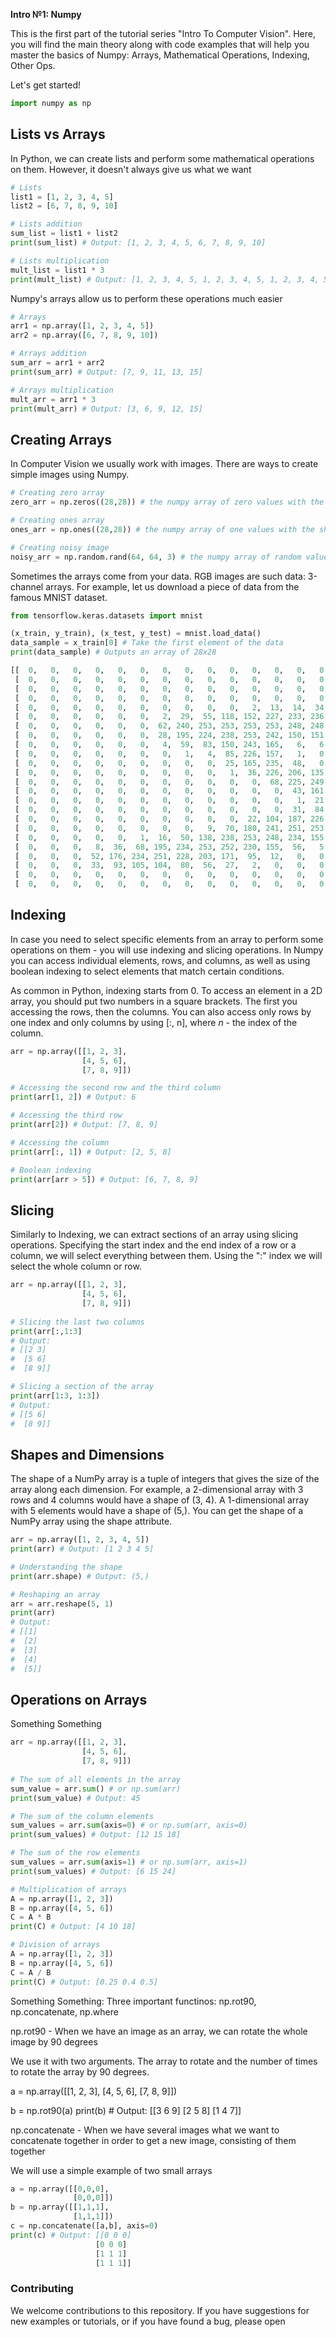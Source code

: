 **Intro №1: Numpy**

This is the first part of the tutorial series "Intro To Computer Vision". Here, you will find the main theory along with code examples that will help you master the basics of Numpy: Arrays, Mathematical Operations, Indexing, Other Ops.

Let's get started!

```python
import numpy as np
```

## Lists vs Arrays

In Python, we can create lists and perform some mathematical operations on them. However, it doesn't always give us what we want

```python
# Lists
list1 = [1, 2, 3, 4, 5]
list2 = [6, 7, 8, 9, 10]

# Lists addition
sum_list = list1 + list2
print(sum_list) # Output: [1, 2, 3, 4, 5, 6, 7, 8, 9, 10]

# Lists multiplication
mult_list = list1 * 3
print(mult_list) # Output: [1, 2, 3, 4, 5, 1, 2, 3, 4, 5, 1, 2, 3, 4, 5]
```

Numpy's arrays allow us to perform these operations much easier

```python
# Arrays
arr1 = np.array([1, 2, 3, 4, 5])
arr2 = np.array([6, 7, 8, 9, 10])

# Arrays addition
sum_arr = arr1 + arr2
print(sum_arr) # Output: [7, 9, 11, 13, 15]

# Arrays multiplication
mult_arr = arr1 * 3
print(mult_arr) # Output: [3, 6, 9, 12, 15]
```


## Creating Arrays

In Computer Vision we usually work with images. There are ways to create simple images using Numpy.

```python
# Creating zero array
zero_arr = np.zeros((28,28)) # the numpy array of zero values with the shape (28,28)

# Creating ones array
ones_arr = np.ones((28,28)) # the numpy array of one values with the shape (28,28)

# Creating noisy image
noisy_arr = np.random.rand(64, 64, 3) # the numpy array of random values from 0 to 1
```

Sometimes the arrays come from your data. RGB images are such data: 3-channel arrays.
For example, let us download a piece of data from the famous MNIST dataset.

```python
from tensorflow.keras.datasets import mnist

(x_train, y_train), (x_test, y_test) = mnist.load_data()
data_sample = x_train[0] # Take the first element of the data
print(data_sample) # Outputs an array of 28x28

[[  0,   0,   0,   0,   0,   0,   0,   0,   0,   0,   0,   0,   0,   0,   0,   0,   0,   0,   0,   0,   0,   0,   0,   0],
 [  0,   0,   0,   0,   0,   0,   0,   0,   0,   0,   0,   0,   0,   0,   0,   0,   0,   0,   0,   0,   0,   0,   0,   0],
 [  0,   0,   0,   0,   0,   0,   0,   0,   0,   0,   0,   0,   0,   0,   0,   0,   0,   0,   0,   0,   0,   0,   0,   0],
 [  0,   0,   0,   0,   0,   0,   0,   0,   0,   0,   0,   0,   0,   0,   0,   0,   0,   0,   0,   0,   0,   0,   0,   0],
 [  0,   0,   0,   0,   0,   0,   0,   0,   0,   0,   2,  13,  14,  34,  98, 119,  47, 116, 191, 163,  56,   0,   0,   0],
 [  0,   0,   0,   0,   0,   0,   2,  29,  55, 118, 152, 227, 233, 236, 243, 230, 175, 238, 239, 167,  40,   0,   0,   0],
 [  0,   0,   0,   0,   0,   0,  62, 240, 253, 253, 253, 253, 248, 248, 251, 154,  78,  75,  50,  27,   0,   0,   0,   0],
 [  0,   0,   0,   0,   0,   0,  28, 195, 224, 238, 253, 242, 150, 151, 206,  91,   0,   0,   0,   0,   0,   0,   0,   0],
 [  0,   0,   0,   0,   0,   0,   4,  59,  83, 150, 243, 165,   6,   6,  52,  37,   0,   0,   0,   0,   0,   0,   0,   0],
 [  0,   0,   0,   0,   0,   0,   0,   1,   4,  85, 226, 157,   1,   0,   0,   0,   0,   0,   0,   0,   0,   0,   0,   0],
 [  0,   0,   0,   0,   0,   0,   0,   0,   0,  25, 165, 235,  48,   0,   0,   0,   0,   0,   0,   0,   0,   0,   0,   0],
 [  0,   0,   0,   0,   0,   0,   0,   0,   0,   1,  36, 226, 206, 135,  58,   0,   0,   0,   0,   0,   0,   0,   0,   0],
 [  0,   0,   0,   0,   0,   0,   0,   0,   0,   0,   0,  68, 225, 249, 202,  75,  10,   0,   0,   0,   0,   0,   0,   0],
 [  0,   0,   0,   0,   0,   0,   0,   0,   0,   0,   0,   0,  43, 161, 230, 208,  94,   5,   0,   0,   0,   0,   0,   0],
 [  0,   0,   0,   0,   0,   0,   0,   0,   0,   0,   0,   0,   1,  21, 136, 252, 223,  42,   0,   0,   0,   0,   0,   0],
 [  0,   0,   0,   0,   0,   0,   0,   0,   0,   0,   0,   0,  31,  84, 167, 252, 231,  44,   0,   0,   0,   0,   0,   0],
 [  0,   0,   0,   0,   0,   0,   0,   0,   0,   0,  22, 104, 187, 226, 243, 252, 204,  16,   0,   0,   0,   0,   0,   0],
 [  0,   0,   0,   0,   0,   0,   0,   0,   9,  70, 180, 241, 251, 253, 233, 139,  34,   1,   0,   0,   0,   0,   0,   0],
 [  0,   0,   0,   0,   0,   1,  16,  50, 138, 238, 253, 248, 234, 155,  44,   1,   0,   0,   0,   0,   0,   0,   0,   0],
 [  0,   0,   0,   8,  36,  68, 195, 234, 253, 252, 230, 155,  56,   5,   0,   0,   0,   0,   0,   0,   0,   0,   0,   0],
 [  0,   0,   0,  52, 176, 234, 251, 228, 203, 171,  95,  12,   0,   0,   0,   0,   0,   0,   0,   0,   0,   0,   0,   0],
 [  0,   0,   0,  33,  93, 105, 104,  80,  56,  27,   2,   0,   0,   0,   0,   0,   0,   0,   0,   0,   0,   0,   0,   0],
 [  0,   0,   0,   0,   0,   0,   0,   0,   0,   0,   0,   0,   0,   0,   0,   0,   0,   0,   0,   0,   0,   0,   0,   0],
 [  0,   0,   0,   0,   0,   0,   0,   0,   0,   0,   0,   0,   0,   0,   0,   0,   0,   0,   0,   0,   0,   0,   0,   0]]
 ```



## Indexing

In case you need to select specific elements from an array to perform some operations on them - you will use indexing and slicing operations. 
In Numpy you can access individual elements, rows, and columns, as well as using boolean indexing to select elements that match certain conditions.

As common in Python, indexing starts from 0. To access an element in a 2D array, you should put two numbers in a square brackets. The first you accessing the rows, then the columns. You can also access only rows by one index and only columns by using [:, n], where *n* - the index of the column.

```python
arr = np.array([[1, 2, 3],
                [4, 5, 6],
                [7, 8, 9]])

# Accessing the second row and the third column
print(arr[1, 2]) # Output: 6

# Accessing the third row
print(arr[2]) # Output: [7, 8, 9]

# Accessing the column
print(arr[:, 1]) # Output: [2, 5, 8]

# Boolean indexing
print(arr[arr > 5]) # Output: [6, 7, 8, 9]
```


## Slicing

Similarly to Indexing, we can extract sections of an array using slicing operations. Specifying the start index and the end index of a row or a column, we will select everything between them. Using the ":" index we will select the whole column or row.

```python
arr = np.array([[1, 2, 3],
                [4, 5, 6],
                [7, 8, 9]])
                
# Slicing the last two columns
print(arr[:,1:3]
# Output:
# [[2 3]
#  [5 6]
#  [8 9]]

# Slicing a section of the array
print(arr[1:3, 1:3])
# Output:
# [[5 6]
#  [8 9]]
```


## Shapes and Dimensions

The shape of a NumPy array is a tuple of integers that gives the size of the array along each dimension. For example, a 2-dimensional array with 3 rows and 4 columns would have a shape of (3, 4). A 1-dimensional array with 5 elements would have a shape of (5,). You can get the shape of a NumPy array using the shape attribute.

```python
arr = np.array([1, 2, 3, 4, 5])
print(arr) # Output: [1 2 3 4 5]

# Understanding the shape
print(arr.shape) # Output: (5,)

# Reshaping an array
arr = arr.reshape(5, 1)
print(arr)
# Output:
# [[1]
#  [2]
#  [3]
#  [4]
#  [5]]
```

## Operations on Arrays

Something Something

```python
arr = np.array([[1, 2, 3],
                [4, 5, 6],
                [7, 8, 9]])
                
# The sum of all elements in the array
sum_value = arr.sum() # or np.sum(arr)
print(sum_value) # Output: 45

# The sum of the column elements
sum_values = arr.sum(axis=0) # or np.sum(arr, axis=0)
print(sum_values) # Output: [12 15 18]

# The sum of the row elements
sum_values = arr.sum(axis=1) # or np.sum(arr, axis=1)
print(sum_values) # Output: [6 15 24]

# Multiplication of arrays
A = np.array([1, 2, 3])
B = np.array([4, 5, 6])
C = A * B
print(C) # Output: [4 10 18]

# Division of arrays
A = np.array([1, 2, 3])
B = np.array([4, 5, 6])
C = A / B
print(C) # Output: [0.25 0.4 0.5]
```

Something Something: Three important functinos: np.rot90, np.concatenate, np.where

np.rot90 - When we have an image as an array, we can rotate the whole image by 90 degrees

We use it with two arguments. The array to rotate and the number of times to rotate the array by 90 degrees.

a = np.array([[1, 2, 3],
              [4, 5, 6],
              [7, 8, 9]])


b = np.rot90(a)
print(b) # Output: [[3 6 9]
                    [2 5 8]
                    [1 4 7]]


np.concatenate - When we have several images what we want to concatenate together in order to get a new image, consisting of them together

We will use a simple example of two small arrays

```python
a = np.array([[0,0,0],
              [0,0,0]])
b = np.array([[1,1,1],
              [1,1,1]])
c = np.concatenate([a,b], axis=0)
print(c) # Output: [[0 0 0]
                   [0 0 0]
                   [1 1 1]
                   [1 1 1]]
```


### Contributing

We welcome contributions to this repository. If you have suggestions for new examples or tutorials, or if you have found a bug, please open
